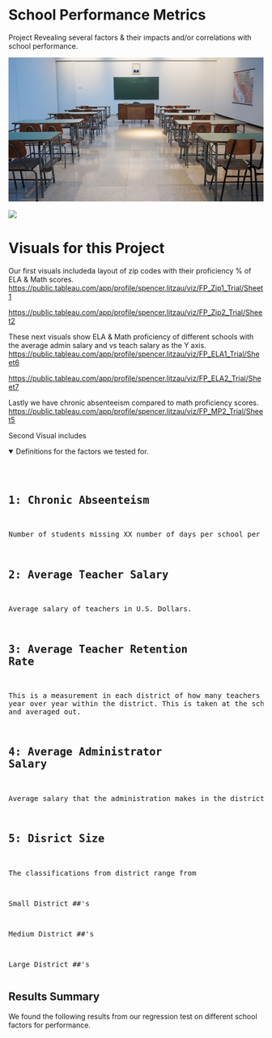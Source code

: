 # School Performance Metrics

Project Revealing several factors & their impacts and/or correlations with school performance.  

![FUN AT SCHOOL](https://github.com/smlit30/Project_Test/blob/main/school_art.jpg)

<img src="school_art"/>

# Visuals for this Project
Our first visuals includeda layout of zip codes with their proficiency % of ELA & Math scores.
https://public.tableau.com/app/profile/spencer.litzau/viz/FP_Zip1_Trial/Sheet1

https://public.tableau.com/app/profile/spencer.litzau/viz/FP_Zip2_Trial/Sheet2


These next visuals show ELA & Math proficiency of different schools with the average admin salary and vs teach salary as the Y axis. 
https://public.tableau.com/app/profile/spencer.litzau/viz/FP_ELA1_Trial/Sheet6

https://public.tableau.com/app/profile/spencer.litzau/viz/FP_ELA2_Trial/Sheet7

Lastly we have chronic absenteeism compared to math proficiency scores.  
https://public.tableau.com/app/profile/spencer.litzau/viz/FP_MP2_Trial/Sheet5

Second Visual includes 
<details open>
<summary>Definitions for the factors we tested for.</summary>
<br/>
<pre>

## 1: Chronic Abseenteism

Number of students missing XX number of days per school per year.

## 2: Average Teacher Salary

Average salary of teachers in U.S. Dollars.   


## 3: Average Teacher Retention Rate

This is a measurement in each district of how many teachers stay from year over year within the district.  This is taken at the school level and averaged out. 

## 4: Average Administrator Salary

Average salary that the administration makes in the district. 

## 5: Disrict Size

The classifications from district range from 

Small District ##'s

Medium District ##'s

Large District ##'s
</pre>
</details>


## Results Summary

We found the following results from our regression test on different school factors for performance.  
  

